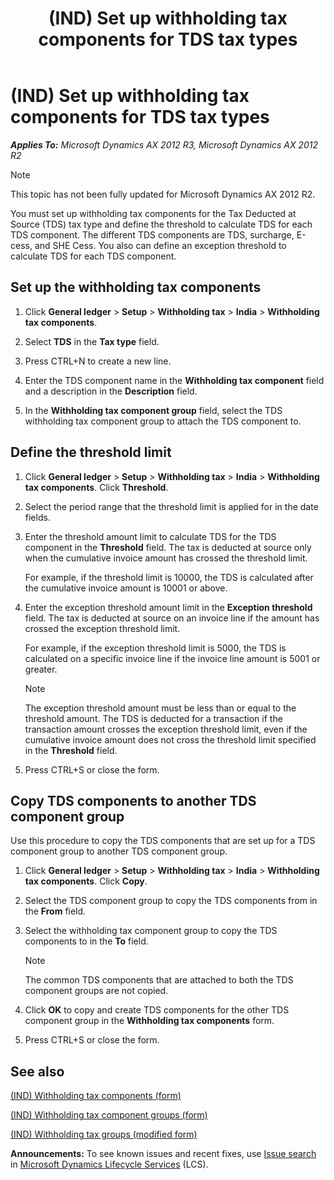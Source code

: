﻿---
title: (IND) Set up withholding tax components for TDS tax types
TOCTitle: (IND) Set up withholding tax components for TDS tax types
ms:assetid: 8890a0fa-6987-4dbc-931c-5bcd4df0fab8
ms:mtpsurl: https://technet.microsoft.com/en-us/library/JJ678021(v=AX.60)
ms:contentKeyID: 49385982
ms.date: 04/18/2014
mtps_version: v=AX.60
---

# (IND) Set up withholding tax components for TDS tax types 


_**Applies To:** Microsoft Dynamics AX 2012 R3, Microsoft Dynamics AX 2012 R2_


> [!NOTE]
> <P>This topic has not been fully updated for Microsoft Dynamics AX 2012 R2.</P>



You must set up withholding tax components for the Tax Deducted at Source (TDS) tax type and define the threshold to calculate TDS for each TDS component. The different TDS components are TDS, surcharge, E-cess, and SHE Cess. You also can define an exception threshold to calculate TDS for each TDS component.

## Set up the withholding tax components

1.  Click **General ledger** \> **Setup** \> **Withholding tax** \> **India** \> **Withholding tax components**.

2.  Select **TDS** in the **Tax type** field.

3.  Press CTRL+N to create a new line.

4.  Enter the TDS component name in the **Withholding tax component** field and a description in the **Description** field.

5.  In the **Withholding tax component group** field, select the TDS withholding tax component group to attach the TDS component to.

## Define the threshold limit

1.  Click **General ledger** \> **Setup** \> **Withholding tax** \> **India** \> **Withholding tax components**. Click **Threshold**.

2.  Select the period range that the threshold limit is applied for in the date fields.

3.  Enter the threshold amount limit to calculate TDS for the TDS component in the **Threshold** field. The tax is deducted at source only when the cumulative invoice amount has crossed the threshold limit.
    
    For example, if the threshold limit is 10000, the TDS is calculated after the cumulative invoice amount is 10001 or above.

4.  Enter the exception threshold amount limit in the **Exception threshold** field. The tax is deducted at source on an invoice line if the amount has crossed the exception threshold limit.
    
    For example, if the exception threshold limit is 5000, the TDS is calculated on a specific invoice line if the invoice line amount is 5001 or greater.
    

    > [!NOTE]
    > <P>The exception threshold amount must be less than or equal to the threshold amount. The TDS is deducted for a transaction if the transaction amount crosses the exception threshold limit, even if the cumulative invoice amount does not cross the threshold limit specified in the <STRONG>Threshold</STRONG> field.</P>



5.  Press CTRL+S or close the form.

## Copy TDS components to another TDS component group

Use this procedure to copy the TDS components that are set up for a TDS component group to another TDS component group.

1.  Click **General ledger** \> **Setup** \> **Withholding tax** \> **India** \> **Withholding tax components**. Click **Copy**.

2.  Select the TDS component group to copy the TDS components from in the **From** field.

3.  Select the withholding tax component group to copy the TDS components to in the **To** field.
    

    > [!NOTE]
    > <P>The common TDS components that are attached to both the TDS component groups are not copied.</P>



4.  Click **OK** to copy and create TDS components for the other TDS component group in the **Withholding tax components** form.

5.  Press CTRL+S or close the form.

## See also

[(IND) Withholding tax components (form)](https://technet.microsoft.com/en-us/library/jj664790\(v=ax.60\))

[(IND) Withholding tax component groups (form)](https://technet.microsoft.com/en-us/library/jj678017\(v=ax.60\))

[(IND) Withholding tax groups (modified form)](https://technet.microsoft.com/en-us/library/jj677874\(v=ax.60\))

  
**Announcements:** To see known issues and recent fixes, use [Issue search](http://go.microsoft.com/fwlink/?linkid=389258) in [Microsoft Dynamics Lifecycle Services](http://go.microsoft.com/fwlink/?linkid=306505) (LCS).

